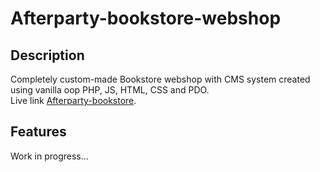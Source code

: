 # Afterparty-bookstore-webshop
## Description
Completely custom-made Bookstore webshop with CMS system created using vanilla oop PHP, JS, HTML, CSS and PDO.<br/>
Live link [Afterparty-bookstore](https://www.afterparty-bookstore.com/).
## Features
Work in progress...
